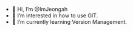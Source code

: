 - 👋 Hi, I’m @ImJeongah
- 👀 I’m interested in how to use GIT.
- 🌱 I’m currently learning Version Management.
<!---
ImJeongah/ImJeongah is a ✨ special ✨ repository because its `README.md` (this file) appears on your GitHub profile.
You can click the Preview link to take a look at your changes.
--->
